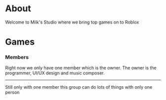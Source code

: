 # About

Welcome to Milk's Studio where we bring top games on to Roblox

# Games

### Members

Right now we only have one member which is the owner. The owner is the programmer, UI/UX design and music composer.

----------------
Still only with one member this group can do lots of things with only one person
